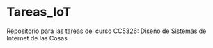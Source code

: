# Tareas_IoT
Repositorio para las tareas del curso CC5326: Diseño de Sistemas de Internet de las Cosas
